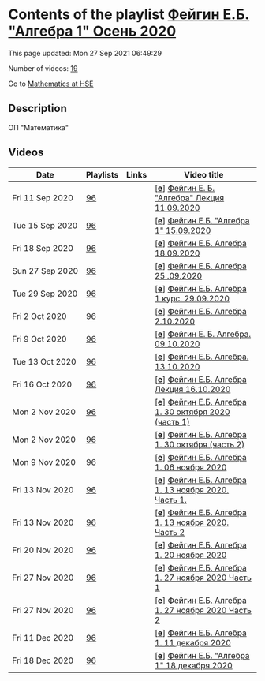 # Contents of the playlist [Фейгин Е.Б. "Алгебра 1" Осень 2020](https://www.youtube.com/playlist?list=PLq3E5oubNNoCCZXQrBFpKwXefxDrXNDUP)

This page updated: Mon 27 Sep 2021 06:49:29

Number of videos: [19](#videos)

Go to [Mathematics at HSE](../README.md)

## Description

ОП "Математика"

## Videos

|Date|Playlists|Links|Video title|
|---|---|---|---|
| Fri&nbsp;11&nbsp;Sep&nbsp;2020 | [96](../playlists/96 "Фейгин Е.Б. &#34;Алгебра 1&#34; Осень 2020") |  | [[**e**](https://studio.youtube.com/video/LfLNTqcqlHo/edit "Edit")] [Фейгин Е. Б.  &#34;Алгебра&#34; Лекция 11.09.2020](https://www.youtube.com/watch?v=LfLNTqcqlHo&list=PLq3E5oubNNoCCZXQrBFpKwXefxDrXNDUP "Алгебра (Бакалавриат; Факультет математики; 1-й курс, 1-4 модуль)") |
| Tue&nbsp;15&nbsp;Sep&nbsp;2020 | [96](../playlists/96 "Фейгин Е.Б. &#34;Алгебра 1&#34; Осень 2020") |  | [[**e**](https://studio.youtube.com/video/6S4DW-i5dyI/edit "Edit")] [Фейгин Е.Б. &#34;Алгебра 1&#34; 15.09.2020](https://www.youtube.com/watch?v=6S4DW-i5dyI&list=PLq3E5oubNNoCCZXQrBFpKwXefxDrXNDUP) |
| Fri&nbsp;18&nbsp;Sep&nbsp;2020 | [96](../playlists/96 "Фейгин Е.Б. &#34;Алгебра 1&#34; Осень 2020") |  | [[**e**](https://studio.youtube.com/video/wCzedc9Q3XI/edit "Edit")] [Фейгин Е.Б.  Алгебра 18.09.2020](https://www.youtube.com/watch?v=wCzedc9Q3XI&list=PLq3E5oubNNoCCZXQrBFpKwXefxDrXNDUP) |
| Sun&nbsp;27&nbsp;Sep&nbsp;2020 | [96](../playlists/96 "Фейгин Е.Б. &#34;Алгебра 1&#34; Осень 2020") |  | [[**e**](https://studio.youtube.com/video/jqaw2yLVkUw/edit "Edit")] [Фейгин Е.Б.  Алгебра 25 .09.2020](https://www.youtube.com/watch?v=jqaw2yLVkUw&list=PLq3E5oubNNoCCZXQrBFpKwXefxDrXNDUP "Алгебра&#013;Курс обязательный (Математика)&#013;Факультет математики&#013;1-й курс, 1-4 модуль&#013;Фейгин Евгений Борисович") |
| Tue&nbsp;29&nbsp;Sep&nbsp;2020 | [96](../playlists/96 "Фейгин Е.Б. &#34;Алгебра 1&#34; Осень 2020") |  | [[**e**](https://studio.youtube.com/video/K_8AxyhBmiI/edit "Edit")] [Фейгин Е.Б. Алгебра 1 курс. 29.09.2020](https://www.youtube.com/watch?v=K_8AxyhBmiI&list=PLq3E5oubNNoCCZXQrBFpKwXefxDrXNDUP) |
| Fri&nbsp;2&nbsp;Oct&nbsp;2020 | [96](../playlists/96 "Фейгин Е.Б. &#34;Алгебра 1&#34; Осень 2020") |  | [[**e**](https://studio.youtube.com/video/8JbIX9I8t9M/edit "Edit")] [Фейгин Е.Б. Алгебра 2.10.2020](https://www.youtube.com/watch?v=8JbIX9I8t9M&list=PLq3E5oubNNoCCZXQrBFpKwXefxDrXNDUP "Алгебра&#013;Курс обязательный (Математика)&#013;Факультет математики&#013;1-й курс, 1-4 модуль&#013;Фейгин Евгений Борисович") |
| Fri&nbsp;9&nbsp;Oct&nbsp;2020 | [96](../playlists/96 "Фейгин Е.Б. &#34;Алгебра 1&#34; Осень 2020") |  | [[**e**](https://studio.youtube.com/video/GXulZ0XdYdk/edit "Edit")] [Фейгин Е. Б.  Алгебра. 09.10.2020](https://www.youtube.com/watch?v=GXulZ0XdYdk&list=PLq3E5oubNNoCCZXQrBFpKwXefxDrXNDUP "БАКАЛАВРИАТ 2020&#013;Алгебра&#013;Курс обязательный (Математика)&#013;Факультет математики&#013;1-й курс, 1-4 модуль&#013;Фейгин Евгений Борисович") |
| Tue&nbsp;13&nbsp;Oct&nbsp;2020 | [96](../playlists/96 "Фейгин Е.Б. &#34;Алгебра 1&#34; Осень 2020") |  | [[**e**](https://studio.youtube.com/video/wje73r9exIA/edit "Edit")] [Фейгин Е.Б.  Алгебра. 13.10.2020](https://www.youtube.com/watch?v=wje73r9exIA&list=PLq3E5oubNNoCCZXQrBFpKwXefxDrXNDUP "БАКАЛАВРИАТ 2020&#013;Алгебра&#013;Курс обязательный (Математика)&#013;Факультет математики&#013;1-й курс, 1-4 модуль&#013;Фейгин Евгений Борисович") |
| Fri&nbsp;16&nbsp;Oct&nbsp;2020 | [96](../playlists/96 "Фейгин Е.Б. &#34;Алгебра 1&#34; Осень 2020") |  | [[**e**](https://studio.youtube.com/video/bc-bNz51i_Y/edit "Edit")] [Фейгин Е.Б.  Алгебра Лекция 16.10.2020](https://www.youtube.com/watch?v=bc-bNz51i_Y&list=PLq3E5oubNNoCCZXQrBFpKwXefxDrXNDUP "БАКАЛАВРИАТ 2020&#013;Алгебра&#013;Курс обязательный (Математика)&#013;Факультет математики&#013;1-й курс, 1 модуль&#013;Фейгин Евгений Борисович") |
| Mon&nbsp;2&nbsp;Nov&nbsp;2020 | [96](../playlists/96 "Фейгин Е.Б. &#34;Алгебра 1&#34; Осень 2020") |  | [[**e**](https://studio.youtube.com/video/SWPnlqNb65A/edit "Edit")] [Фейгин Е.Б. Алгебра 1.  30 октября 2020 (часть 1)](https://www.youtube.com/watch?v=SWPnlqNb65A&list=PLq3E5oubNNoCCZXQrBFpKwXefxDrXNDUP "1 часть лекции ( из 2х частей)") |
| Mon&nbsp;2&nbsp;Nov&nbsp;2020 | [96](../playlists/96 "Фейгин Е.Б. &#34;Алгебра 1&#34; Осень 2020") |  | [[**e**](https://studio.youtube.com/video/SwefKY9l_XQ/edit "Edit")] [Фейгин Е.Б. Алгебра 1.  30 октября (часть 2)](https://www.youtube.com/watch?v=SwefKY9l_XQ&list=PLq3E5oubNNoCCZXQrBFpKwXefxDrXNDUP "2 часть лекции (из 2х частей)") |
| Mon&nbsp;9&nbsp;Nov&nbsp;2020 | [96](../playlists/96 "Фейгин Е.Б. &#34;Алгебра 1&#34; Осень 2020") |  | [[**e**](https://studio.youtube.com/video/t0FVmIQY2Js/edit "Edit")] [Фейгин Е.Б. Алгебра 1.   06 ноября 2020](https://www.youtube.com/watch?v=t0FVmIQY2Js&list=PLq3E5oubNNoCCZXQrBFpKwXefxDrXNDUP "12ая  лекция") |
| Fri&nbsp;13&nbsp;Nov&nbsp;2020 | [96](../playlists/96 "Фейгин Е.Б. &#34;Алгебра 1&#34; Осень 2020") |  | [[**e**](https://studio.youtube.com/video/F0c5hiBf8ag/edit "Edit")] [Фейгин Е.Б.  Алгебра 1.   13 ноября 2020. Часть 1.](https://www.youtube.com/watch?v=F0c5hiBf8ag&list=PLq3E5oubNNoCCZXQrBFpKwXefxDrXNDUP "Лекция Часть 1.") |
| Fri&nbsp;13&nbsp;Nov&nbsp;2020 | [96](../playlists/96 "Фейгин Е.Б. &#34;Алгебра 1&#34; Осень 2020") |  | [[**e**](https://studio.youtube.com/video/09Y78JJsaJI/edit "Edit")] [Фейгин Е.Б. Алгебра 1. 13 ноября 2020. Часть 2](https://www.youtube.com/watch?v=09Y78JJsaJI&list=PLq3E5oubNNoCCZXQrBFpKwXefxDrXNDUP "Лекция Часть 2") |
| Fri&nbsp;20&nbsp;Nov&nbsp;2020 | [96](../playlists/96 "Фейгин Е.Б. &#34;Алгебра 1&#34; Осень 2020") |  | [[**e**](https://studio.youtube.com/video/W2CEez2p2xY/edit "Edit")] [Фейгин Е.Б. Алгебра 1. 20 ноября 2020](https://www.youtube.com/watch?v=W2CEez2p2xY&list=PLq3E5oubNNoCCZXQrBFpKwXefxDrXNDUP) |
| Fri&nbsp;27&nbsp;Nov&nbsp;2020 | [96](../playlists/96 "Фейгин Е.Б. &#34;Алгебра 1&#34; Осень 2020") |  | [[**e**](https://studio.youtube.com/video/W9vaM6ExMwY/edit "Edit")] [Фейгин Е.Б. Алгебра 1. 27 ноября 2020  Часть 1](https://www.youtube.com/watch?v=W9vaM6ExMwY&list=PLq3E5oubNNoCCZXQrBFpKwXefxDrXNDUP "Часть 1 лекции") |
| Fri&nbsp;27&nbsp;Nov&nbsp;2020 | [96](../playlists/96 "Фейгин Е.Б. &#34;Алгебра 1&#34; Осень 2020") |  | [[**e**](https://studio.youtube.com/video/pNBC108yjog/edit "Edit")] [Фейгин Е.Б. Алгебра 1. 27 ноября 2020 Часть 2](https://www.youtube.com/watch?v=pNBC108yjog&list=PLq3E5oubNNoCCZXQrBFpKwXefxDrXNDUP) |
| Fri&nbsp;11&nbsp;Dec&nbsp;2020 | [96](../playlists/96 "Фейгин Е.Б. &#34;Алгебра 1&#34; Осень 2020") |  | [[**e**](https://studio.youtube.com/video/ds3Yfm3pFPY/edit "Edit")] [Фейгин Е.Б. Алгебра 1.  11 декабря 2020](https://www.youtube.com/watch?v=ds3Yfm3pFPY&list=PLq3E5oubNNoCCZXQrBFpKwXefxDrXNDUP "Лекция") |
| Fri&nbsp;18&nbsp;Dec&nbsp;2020 | [96](../playlists/96 "Фейгин Е.Б. &#34;Алгебра 1&#34; Осень 2020") |  | [[**e**](https://studio.youtube.com/video/3nn0hrmeoog/edit "Edit")] [Фейгин Е.Б. &#34;Алгебра 1&#34; 18 декабря 2020](https://www.youtube.com/watch?v=3nn0hrmeoog&list=PLq3E5oubNNoCCZXQrBFpKwXefxDrXNDUP) |
